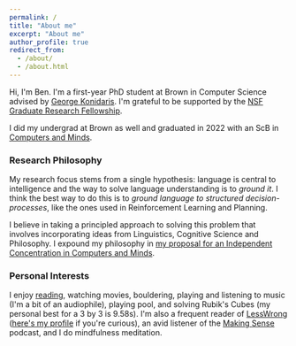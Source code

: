 ```yaml
---
permalink: /
title: "About me"
excerpt: "About me"
author_profile: true
redirect_from: 
  - /about/
  - /about.html
---
```


Hi, I'm Ben. I'm a first-year PhD student at Brown in Computer Science advised by [George Konidaris](https://cs.brown.edu/~gdk/). I'm grateful to be supported by the [NSF Graduate Research Fellowship](https://cs.brown.edu/news/2022/05/20/five-brown-cs-students-and-alums-receive-nsf-graduate-research-fellowships/).

I did my undergrad at Brown as well and graduated in 2022 with an ScB in [Computers and Minds](/files/ic-proposal.pdf). 

### Research Philosophy

My research focus stems from a single hypothesis: language is central to intelligence and the way to solve language understanding is to _ground it_. I think the best way to do this is to _ground language to structured decision-processes_, like the ones used in Reinforcement Learning and Planning.

I believe in taking a principled approach to solving this problem that involves incorporating ideas from Linguistics, Cognitive Science and Philosophy. I expound my philosophy in [my proposal for an Independent Concentration in Computers and Minds](/files/ic-proposal.pdf).

### Personal Interests

I enjoy [reading](https://speeg.notion.site/speeg/Ben-s-Library-b48d1cb88e8f465baa8573a1c44b5d64/), watching movies, bouldering, playing and listening to music (I'm a bit of an audiophile), playing pool, and solving Rubik's Cubes (my personal best for a 3 by 3 is 9.58s). I'm also a frequent reader of [LessWrong](https://www.lesswrong.com/) ([here's my profile](https://www.lesswrong.com/users/benjamin-spiegel) if you're curious), an avid listener of the [Making Sense](https://samharris.org/podcast/making-sense-episodes/) podcast, and I do mindfulness meditation.

